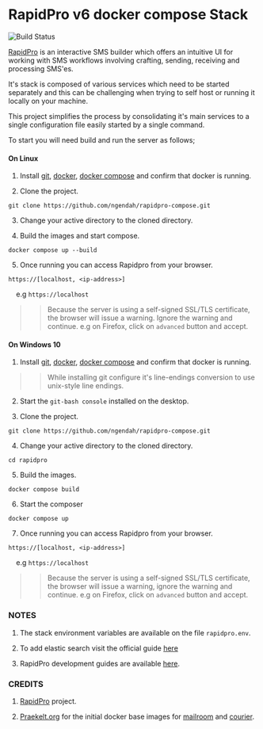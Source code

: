 RapidPro v6 docker compose Stack
=================================

![Build Status](https://github.com/ngendah/rapidpro-compose/actions/workflows/linux.yaml/badge.svg)


[RapidPro](https://github.com/rapidpro/rapidpro) is an interactive SMS builder which offers an intuitive UI for working with SMS workflows involving crafting, sending, receiving and processing SMS'es.

It's stack is composed of various services which need to be started separately and this can be challenging when trying to self host or running it locally on your machine.

This project simplifies the process by consolidating it's main services to a single configuration file easily started by a single command.


To start you will need build and run the server as follows;

#### On Linux

1. Install [git](https://github.com/git-guides/install-git), [docker](https://docs.docker.com/engine/install/), [docker compose](https://docs.docker.com/compose/install/) and confirm that docker is running.

2. Clone the project.

```
git clone https://github.com/ngendah/rapidpro-compose.git
```

3. Change your active directory to the cloned directory.

4. Build the images and start compose.

```
docker compose up --build
```

5. Once running you can access Rapidpro from your browser.

```
https://[localhost, <ip-address>]
```

&nbsp;&nbsp;&nbsp;&nbsp;e.g `https://localhost`

>> Because the server is using a self-signed SSL/TLS certificate, the browser will issue a warning. Ignore the warning and continue. e.g on Firefox, click on `advanced` button and accept.

#### On Windows 10

1. Install [git](https://github.com/git-guides/install-git), [docker](https://docs.docker.com/engine/install/), [docker compose](https://docs.docker.com/compose/install/) and confirm that docker is running.

>> While installing git configure it's line-endings conversion to use unix-style line endings.

2. Start the `git-bash console` installed on the desktop.

3. Clone the project.

```
git clone https://github.com/ngendah/rapidpro-compose.git
```

4. Change your active directory to the cloned directory.

```
cd rapidpro
```

5. Build the images.

```
docker compose build
```

6. Start the composer

```
docker compose up
```

7. Once running you can access Rapidpro from your browser.

```
https://[localhost, <ip-address>]
```

&nbsp;&nbsp;&nbsp;&nbsp;e.g `https://localhost`

>> Because the server is using a self-signed SSL/TLS certificate, the browser will issue a warning, ignore the warning and continue. e.g on Firefox, click on `advanced` button and accept.


### NOTES

1. The stack environment variables are available on the file `rapidpro.env`.

2. To add elastic search visit the official guide [here](https://www.elastic.co/guide/en/elasticsearch/reference/current/docker.html)

3. RapidPro development guides are available [here](http://rapidpro.github.io/rapidpro/).


### CREDITS

1. [RapidPro](https://github.com/rapidpro/rapidpro) project.

2. [Praekelt.org](https://github.com/praekeltfoundation) for the initial docker base images for [mailroom](https://github.com/praekeltfoundation/mailroom-docker) and [courier](https://github.com/praekeltfoundation/courier-docker).
